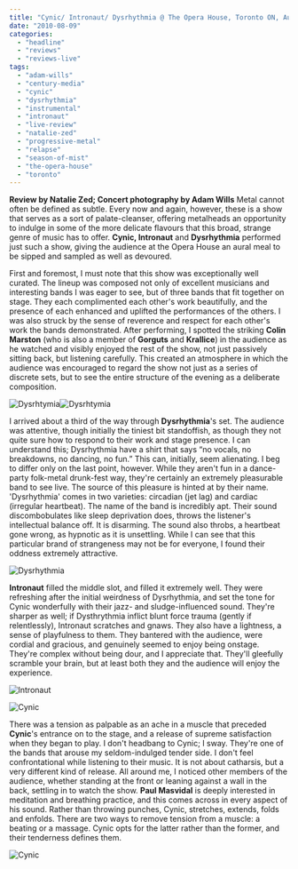 ```yaml
---
title: "Cynic/ Intronaut/ Dysrhythmia @ The Opera House, Toronto ON, August 2, 2010"
date: "2010-08-09"
categories: 
  - "headline"
  - "reviews"
  - "reviews-live"
tags: 
  - "adam-wills"
  - "century-media"
  - "cynic"
  - "dysrhythmia"
  - "instrumental"
  - "intronaut"
  - "live-review"
  - "natalie-zed"
  - "progressive-metal"
  - "relapse"
  - "season-of-mist"
  - "the-opera-house"
  - "toronto"
---
```


**Review by Natalie Zed; Concert photography by Adam Wills** Metal cannot often be defined as subtle. Every now and again, however, these is a show that serves as a sort of palate-cleanser, offering metalheads an opportunity to indulge in some of the more delicate flavours that this broad, strange genre of music has to offer. **Cynic, Intronaut** and **Dysrhythmia** performed just such a show, giving the audience at the Opera House an aural meal to be sipped and sampled as well as devoured.

First and foremost, I must note that this show was exceptionally well curated. The lineup was composed not only of excellent musicians and interesting bands I was eager to see, but of three bands that fit together on stage. They each complimented each other's work beautifully, and the presence of each enhanced and uplifted the performances of the others. I was also struck by the sense of reverence and respect for each other's work the bands demonstrated. After performing, I spotted the striking **Colin Marston** (who is also a member of **Gorguts** and **Krallice**) in the audience as he watched and visibly enjoyed the rest of the show, not just passively sitting back, but listening carefully. This created an atmosphere in which the audience was encouraged to regard the show not just as a series of discrete sets, but to see the entire structure of the evening as a deliberate composition.

![Dysrhtymia](http://www.hellbound.ca/wp-content/uploads/2010/08/4858345333_a533153609-e1281032644894.jpg "Dysrhtymia")![](http://www.hellbound.ca/wp-content/uploads/2010/08/4858967552_9112580107-e1281032691474.jpg "Dysrhtymia")

I arrived about a third of the way through **Dysrhythmia**'s set. The audience was attentive, though initially the tiniest bit standoffish, as though they not quite sure how to respond to their work and stage presence. I can understand this; Dysrhythmia have a shirt that says “no vocals, no breakdowns, no dancing, no fun.” This can, initially, seem alienating. I beg to differ only on the last point, however. While they aren't fun in a dance-party folk-metal drunk-fest way, they're certainly an extremely pleasurable band to see live. The source of this pleasure is hinted at by their name. 'Dysrhythmia' comes in two varieties: circadian (jet lag) and cardiac (irregular heartbeat). The name of the band is incredibly apt. Their sound discombobulates like sleep deprivation does, throws the listener's intellectual balance off. It is disarming. The sound also throbs, a heartbeat gone wrong, as hypnotic as it is unsettling. While I can see that this particular brand of strangeness may not be for everyone, I found their oddness extremely attractive.

![](http://www.hellbound.ca/wp-content/uploads/2010/08/4858968010_4bbfa43075_z-e1281032758673.jpg "Dysrhythmia")

**Intronaut** filled the middle slot, and filled it extremely well. They were refreshing after the initial weirdness of Dysrhythmia, and set the tone for Cynic wonderfully with their jazz- and sludge-influenced sound. They're sharper as well; if Dysthrythmia inflict blunt force trauma (gently if relentlessly), Intronaut scratches and gnaws. They also have a lightness, a sense of playfulness to them. They bantered with the audience, were cordial and gracious, and genuinely seemed to enjoy being onstage. They're complex without being dour, and I appreciate that. They'll gleefully scramble your brain, but at least both they and the audience will enjoy the experience.

![Intronaut](http://www.hellbound.ca/wp-content/uploads/2010/08/4858968140_f548e786f0_z-e1281032811193.jpg "Intronaut")

![Cynic](http://www.hellbound.ca/wp-content/uploads/2010/08/4858969496_d7a155da12_z-e1281032930402.jpg "Cynic")

There was a tension as palpable as an ache in a muscle that preceded **Cynic**'s entrance on to the stage, and a release of supreme satisfaction when they began to play. I don't headbang to Cynic; I sway. They're one of the bands that arouse my seldom-indulged tender side. I don't feel confrontational while listening to their music. It is not about catharsis, but a very different kind of release. All around me, I noticed other members of the audience, whether standing at the front or leaning against a wall in the back, settling in to watch the show. **Paul Masvidal** is deeply interested in meditation and breathing practice, and this comes across in every aspect of his sound. Rather than throwing punches, Cynic, stretches, extends, folds and enfolds. There are two ways to remove tension from a muscle: a beating or a massage. Cynic opts for the latter rather than the former, and their tenderness defines them.

![](http://www.hellbound.ca/wp-content/uploads/2010/08/4858969736_997c5c0d68_z-e1281032982124.jpg "Cynic")
